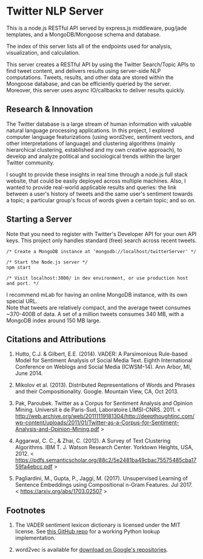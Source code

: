 Twitter NLP Server
============
This is a node.js RESTful API served by express.js middleware, pug/jade templates, and a MongoDB/Mongoose schema and database.

The index of this server lists all of the endpoints used for analysis, visualization, and calculation.

This server creates a RESTful API by using the Twitter Search/Topic APIs to find tweet content, and delivers results using server-side NLP computations. Tweets, results, and other data are stored within the Mongoose database, and can be efficiently queried by the server. Moreover, this server uses async IO/callbacks to deliver results quickly.


Research & Innovation
-----------------

The Twitter database is a large stream of human information with valuable natural language processing applications. In this project, I explored computer language featurizations (using word2vec, sentiment vectors, and other interpretations of language) and clustering algorithms (mainly hierarchical clustering, established and my own creative approach), to develop and analyze political and sociological trends within the larger Twitter community. 

I sought to provide these insights in real time through a node.js full stack website, that could be easily deployed across multiple machines. Also, I wanted to provide real-world applicable results and queries: the link between a user's history of tweets and the same user's sentiment towards a topic; a particular group's focus of words given a certain topic; and so on.


Starting a Server
-----------------

Note that you need to register with Twitter's Developer API for your own API keys. This project only handles standard (free) search across recent tweets.

```
/* Create a MongoDB instance at 'mongodb://localhost/twitterServer' */

/* Start the Node.js server */
npm start

/* Visit localhost:3000/ in dev environment, or use production host and port. */
```

I recommend mLab for having an online MongoDB instance, with its own special URL.  
Note that tweets are relatively compact, and the average tweet consumes ~370-400B of data.
A set of a million tweets consumes 340 MB, with a MongoDB index around 150 MB large.

Citations and Attributions
-------
1. Hutto, C.J. & Gilbert, E.E. (2014). VADER: A Parsimonious Rule-based Model for Sentiment Analysis of Social Media Text. Eighth International Conference on Weblogs and Social Media (ICWSM-14). Ann Arbor, MI, June 2014.

2. Mikolov et al. (2013). Distributed Representations of Words and Phrases and their Compositionality. Google. Mountain View, CA, Oct 2013.

3. Pak, Paroubek. Twitter as a Corpus for Sentiment Analysis and Opinion Mining. Universit ́e de Paris-Sud, Laboratoire LIMSI-CNRS. 2011. &lt; http://web.archive.org/web/20111119181304/http://deepthoughtinc.com/wp-content/uploads/2011/01/Twitter-as-a-Corpus-for-Sentiment-Analysis-and-Opinion-Mining.pdf &gt;

4. Aggarwal, C. C., & Zhai, C. (2012). A Survey of Text Clustering Algorithms. IBM T. J. Watson Research Center. Yorktown Heights, USA, 2012. &lt; https://pdfs.semanticscholar.org/88c2/5e2481ba49cbac75575485cba1759fa4ebcc.pdf &gt;

5. Pagliardini, M., Gupta, P., Jaggi, M. (2017). Unsupervised Learning of Sentence Embeddings using Compositional n-Gram Features. Jul 2017. &lt; https://arxiv.org/abs/1703.02507 &gt;

Footnotes
-------
1. The VADER sentiment lexicon dictionary is licensed under the MIT license. See
[this GitHub repo](https://github.com/cjhutto/vaderSentiment) for a working Python lookup implementation.

2. word2vec is available for [download on Google's repositories](https://code.google.com/archive/p/word2vec/).
